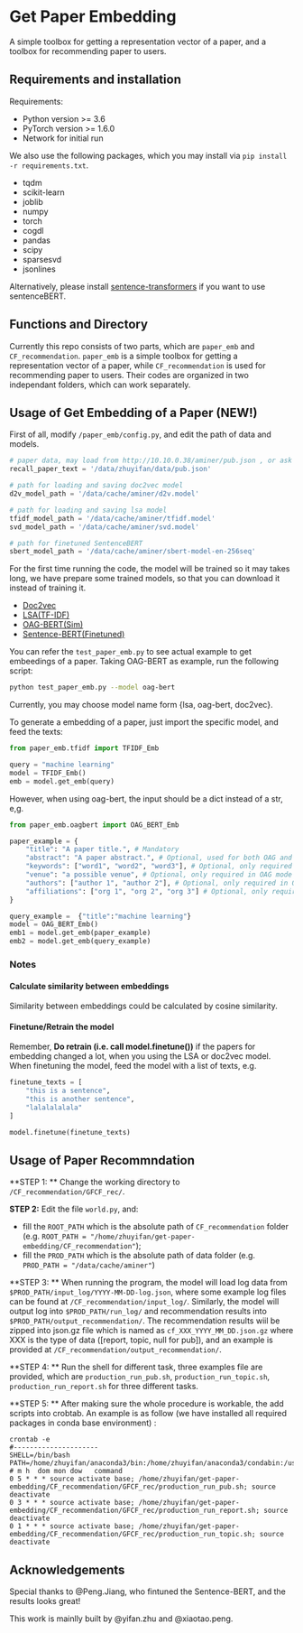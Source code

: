 # Get Paper Embedding

A simple toolbox for getting a representation vector of a paper, and a toolbox for recommending paper to users.

## Requirements and installation 
Requirements:
* Python version >= 3.6
* PyTorch version >= 1.6.0
* Network for initial run

We also use the following packages, which you may install via `pip install -r requirements.txt`.
* tqdm
* scikit-learn
* joblib
* numpy
* torch
* cogdl
* pandas
* scipy
* sparsesvd
* jsonlines

Alternatively, please install [sentence-transformers](https://www.sbert.net/) if you want to use sentenceBERT.

## Functions and Directory

Currently this repo consists of two parts, which are `paper_emb` and `CF_recommendation`.
`paper_emb` is a simple toolbox for getting a representation vector of a paper, while `CF_recommendation` is used for recommending paper to users.
Their codes are organized in two independant folders, which can work separately.

## Usage of Get Embedding of a Paper (NEW!)

First of all, modify `/paper_emb/config.py`, and edit the path of data and models.
```python
# paper data, may load from http://10.10.0.38/aminer/pub.json , or ask @xiaotao.peng
recall_paper_text = '/data/zhuyifan/data/pub.json'

# path for loading and saving doc2vec model
d2v_model_path = '/data/cache/aminer/d2v.model'

# path for loading and saving lsa model
tfidf_model_path = '/data/cache/aminer/tfidf.model'
svd_model_path = '/data/cache/aminer/svd.model'

# path for finetuned SentenceBERT
sbert_model_path = '/data/cache/aminer/sbert-model-en-256seq'

```
For the first time running the code, the model will be trained so it may takes long, we have prepare some trained models, so that you can download it instead of training it.
* [Doc2vec](https://cloud.tsinghua.edu.cn/d/d2420f08f14b4de98eb6/)
* [LSA(TF-IDF)](https://cloud.tsinghua.edu.cn/d/85205abbde6d4dba9f08/)
* [OAG-BERT(Sim)](https://cloud.tsinghua.edu.cn/seafhttp/files/a951e516-652a-4307-b0b6-177ac08655e8/oagbert-v2-sim.zip)
* [Sentence-BERT(Finetuned)](https://cloud.tsinghua.edu.cn/f/656ea01e77e54c6ab1ea/?dl=1)

You can refer the `test_paper_emb.py` to see actual example to get embeedings of a paper.
Taking OAG-BERT as example, run the following script:
```bash
python test_paper_emb.py --model oag-bert
```
Currently, you may choose model name form {lsa, oag-bert, doc2vec}.

To generate a embedding of a paper, just import the specific model, and feed the texts:
```python
from paper_emb.tfidf import TFIDF_Emb

query = "machine learning"
model = TFIDF_Emb()
emb = model.get_emb(query)
```
However, when using oag-bert, the input should be a dict instead of a str, e,g.
```python
from paper_emb.oagbert import OAG_BERT_Emb

paper_example = {
    "title": "A paper title.", # Mandatory
    "abstract": "A paper abstract.", # Optional, used for both OAG and TF-IDF
    "keywords": ["word1", "word2", "word3"], # Optional, only required in OAG mode
    "venue": "a possible venue", # Optional, only required in OAG mode
    "authors": ["author 1", "author 2"], # Optional, only required in OAG mode
    "affiliations": ["org 1", "org 2", "org 3"] # Optional, only required in OAG mode
}

query_example =  {"title":"machine learning"}
model = OAG_BERT_Emb()
emb1 = model.get_emb(paper_example)
emb2 = model.get_emb(query_example)
```

### Notes

#### Calculate similarity between embeddings
Similarity between embeddings could be calculated by cosine similarity.

#### Finetune/Retrain the model
Remember, __Do retrain (i.e. call model.finetune())__ if the papers for embedding changed a lot, when you using the LSA or doc2vec model.
When finetuning the model, feed the model with a list of texts, e.g.
```python
finetune_texts = [
    "this is a sentence",
    "this is another sentence",
    "lalalalalala"
]

model.finetune(finetune_texts)
```


## Usage of Paper Recommndation

**STEP 1: **  Change the working directory to `/CF_recommendation/GFCF_rec/`.

**STEP 2:** Edit the file `world.py`, and:
* fill the `ROOT_PATH` which is the absolute path of `CF_recommendation` folder (e.g. `ROOT_PATH = "/home/zhuyifan/get-paper-embedding/CF_recommendation"`);
* fill the `PROD_PATH` which is the absolute path of data folder (e.g. `PROD_PATH = "/data/cache/aminer"`)

**STEP 3: ** When running the program, the model will load log data from `$PROD_PATH/input_log/YYYY-MM-DD-log.json`, where some example log files can be found at `/CF_recommendation/input_log/`. Similarly, the model will output log into  `$PROD_PATH/run_log/` and recommendation results into `$PROD_PATH/output_recommendation/`. The recommendation results wiil be zipped into json.gz file which is named as `cf_XXX_YYYY_MM_DD.json.gz` where XXX is the type of data ([report, topic, null for pub]), and an example is provided at `/CF_recommendation/output_recommendation/`.

**STEP 4: ** Run the shell for different task, three examples file are provided, which are `production_run_pub.sh`, `production_run_topic.sh`, `production_run_report.sh` for three different tasks.

**STEP 5: ** After making sure the whole procedure is workable, the add scripts into crobtab. An example is as follow (we have installed all required packages in conda base environment) :

```shell
crontab -e
#---------------------
SHELL=/bin/bash
PATH=/home/zhuyifan/anaconda3/bin:/home/zhuyifan/anaconda3/condabin:/usr/local/bin:/usr/bin:/usr/local/sbin:/usr/sbin:/home/zhuyifan/.local/bin:/home/zhuyifan/bin:/home/zhuyifan/.local/bin:/home/zhuyifan/bin
# m h  dom mon dow   command
0 5 * * * source activate base; /home/zhuyifan/get-paper-embedding/CF_recommendation/GFCF_rec/production_run_pub.sh; source deactivate
0 3 * * * source activate base; /home/zhuyifan/get-paper-embedding/CF_recommendation/GFCF_rec/production_run_report.sh; source deactivate
0 1 * * * source activate base; /home/zhuyifan/get-paper-embedding/CF_recommendation/GFCF_rec/production_run_topic.sh; source deactivate
```

## Acknowledgements
Special thanks to @Peng.Jiang, who fintuned the Sentence-BERT, and the results looks great!

This work is mainlly built by @yifan.zhu and @xiaotao.peng.